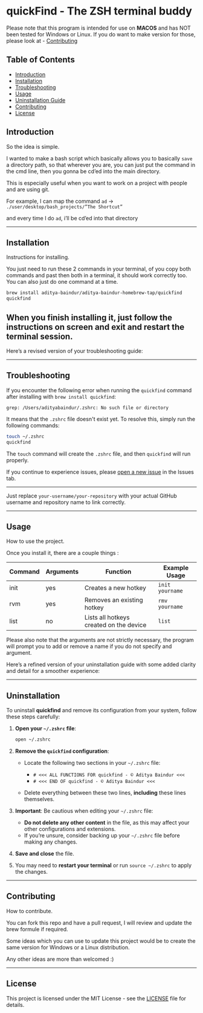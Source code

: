 # quickFind - The ZSH terminal buddy 

Please note that this program is intended for use on **MACOS** and has NOT been tested for Windows or Linux.
If you do want to make version for those, please look at - [Contributing](#contributing)

## Table of Contents
- [Introduction](#introduction)
- [Installation](#installation)
- [Troubleshooting](#troubleshooting)
- [Usage](#usage)
- [Uninstallation Guide](#uninstallation)
- [Contributing](#contributing)
- [License](#license)

## Introduction

So the idea is simple. 

I wanted to make a bash script which basically allows you to basically `save` a directory path, so that wherever you are, you can just put the command in the cmd line, then you gonna be cd’ed into the main directory. 

This is especially useful when you want to work on a project with people and are using git. 

For example, I can map the command `ad` → `./user/desktop/bash_projects/”The Shortcut”`

and every time I do `ad`, i’ll be cd’ed into that directory

---

## Installation

Instructions for installing. 

You just need to run these 2 commands in your terminal, of you copy both commands and past then both in a terminal, it should work correctly too. 
You can also just do one command at a time. 

```bash
brew install aditya-baindur/aditya-baindur-homebrew-tap/quickfind
quickfind
```

When you finish installing it, just follow the instructions on screen and **exit** and **restart the terminal session**. 
---
Here’s a revised version of your troubleshooting guide:

---

## Troubleshooting

If you encounter the following error when running the `quickfind` command after installing with `brew install quickfind`:

```
grep: /Users/adityabaindur/.zshrc: No such file or directory
```

It means that the `.zshrc` file doesn't exist yet. To resolve this, simply run the following commands:

```bash
touch ~/.zshrc
quickfind
```

The `touch` command will create the `.zshrc` file, and then `quickfind` will run properly.

If you continue to experience issues, please [open a new issue](https://github.com/aditya-baindur/quickfind/issues) in the Issues tab.

---

Just replace `your-username/your-repository` with your actual GitHub username and repository name to link correctly.

---

## Usage
How to use the project.

Once you install it, there are a couple things : 

| Command | Arguments | Function                                | Example Usage       |
| ------- | --------- | --------------------------------------- | ------------------- |
| init    | yes       | Creates a new hotkey                    | `init yourname`      |
| rvm     | yes       | Removes an existing hotkey              | `rmv yourname`       |
| list    | no        | Lists all hotkeys created on the device | `list`               |


Please also note that the arguments are not strictly necessary, the program will prompt you to add or remove a name if you do not specify and argument.


Here’s a refined version of your uninstallation guide with some added clarity and detail for a smoother experience:

---

## Uninstallation

To uninstall **quickfind** and remove its configuration from your system, follow these steps carefully:

1. **Open your `~/.zshrc` file**:

   ```bash
   open ~/.zshrc
   ```

2. **Remove the `quickfind` configuration**:

   - Locate the following two sections in your `~/.zshrc` file:
     - `# <<< ALL FUNCTIONS FOR quickfind - © Aditya Baindur <<<`
     - `# <<< END OF quickfind - © Aditya Baindur <<<`

   - Delete everything between these two lines, **including** these lines themselves.

3. **Important**: Be cautious when editing your `~/.zshrc` file:

   - **Do not delete any other content** in the file, as this may affect your other configurations and extensions.
   - If you’re unsure, consider backing up your `~/.zshrc` file before making any changes.

4. **Save and close** the file.

5. You may need to **restart your terminal** or run `source ~/.zshrc` to apply the changes.

--- 


## Contributing
How to contribute.

You can fork this repo and have a pull request, I will review and update the brew formule if required. 

Some ideas which you can use to update this project would be to create the same version for Windows or a Linux distribution. 

Any other ideas are more than welcomed :) 

---

## License

This project is licensed under the MIT License - see the [LICENSE](./LICENSE) file for details.
